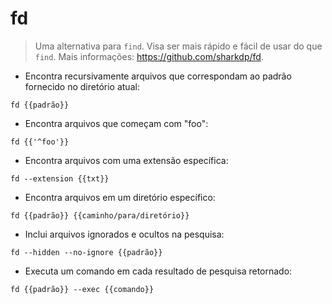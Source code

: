 # fd

> Uma alternativa para `find`.
> Visa ser mais rápido e fácil de usar do que `find`.
> Mais informações: <https://github.com/sharkdp/fd>.

- Encontra recursivamente arquivos que correspondam ao padrão fornecido no diretório atual:

`fd {{padrão}}`

- Encontra arquivos que começam com "foo":

`fd {{'^foo'}}`

- Encontra arquivos com uma extensão específica:

`fd --extension {{txt}}`

- Encontra arquivos em um diretório específico:

`fd {{padrão}} {{caminho/para/diretório}}`

- Inclui arquivos ignorados e ocultos na pesquisa:

`fd --hidden --no-ignore {{padrão}}`

- Executa um comando em cada resultado de pesquisa retornado:

`fd {{padrão}} --exec {{comando}}`
